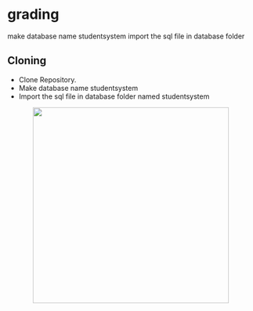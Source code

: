 # grading

make database name studentsystem import the sql file in database folder

## Cloning 

* Clone Repository.
* Make database name studentsystem 
* Import the sql file in database folder named studentsystem
<p align="center"><a href="https://laravel.com" target="_blank"><img src="asstes/img/logo.png" width="400"></a></p>
